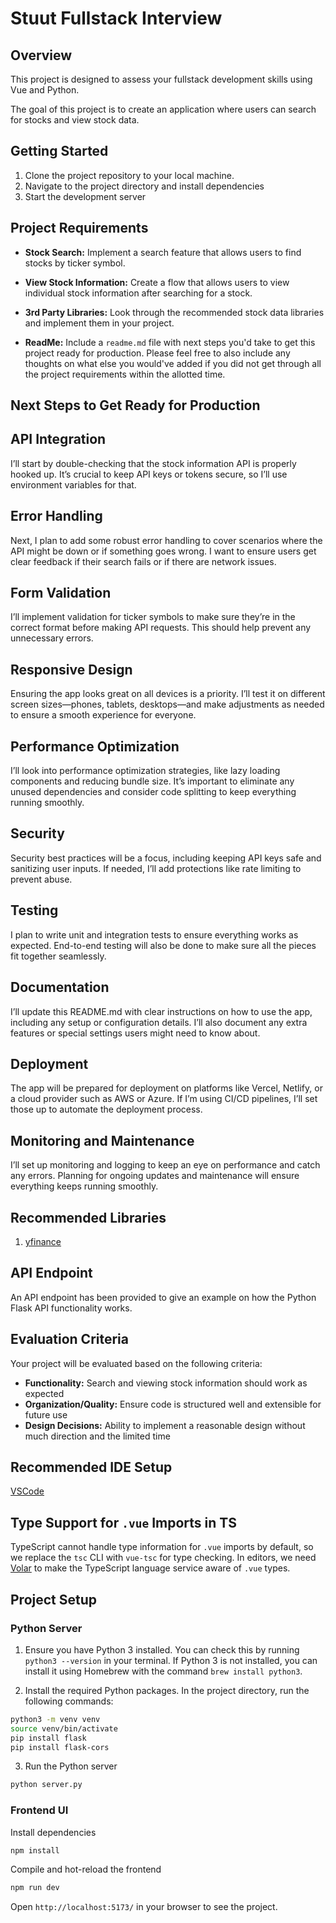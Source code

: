 # Stuut Fullstack Interview

## Overview

This project is designed to assess your fullstack development skills using Vue and Python.

The goal of this project is to create an application where users can search for stocks and view stock data.

## Getting Started

1. Clone the project repository to your local machine.
2. Navigate to the project directory and install dependencies
3. Start the development server

## Project Requirements

- **Stock Search:** Implement a search feature that allows users to find stocks by ticker symbol.

- **View Stock Information:** Create a flow that allows users to view individual stock information after searching for a stock.

- **3rd Party Libraries:** Look through the recommended stock data libraries and implement them in your project.
  
- **ReadMe:** Include a `readme.md` file with next steps you'd take to get this project ready for production. Please feel free to also include any thoughts on what else you would've added if you did not get through all the project requirements within the allotted time. 


## Next Steps to Get Ready for Production
## API Integration
I’ll start by double-checking that the stock information API is properly hooked up. It’s crucial to keep API keys or tokens secure, so I’ll use environment variables for that.

## Error Handling
Next, I plan to add some robust error handling to cover scenarios where the API might be down or if something goes wrong. I want to ensure users get clear feedback if their search fails or if there are network issues.

## Form Validation
I’ll implement validation for ticker symbols to make sure they’re in the correct format before making API requests. This should help prevent any unnecessary errors.

## Responsive Design
Ensuring the app looks great on all devices is a priority. I’ll test it on different screen sizes—phones, tablets, desktops—and make adjustments as needed to ensure a smooth experience for everyone.

## Performance Optimization
I’ll look into performance optimization strategies, like lazy loading components and reducing bundle size. It’s important to eliminate any unused dependencies and consider code splitting to keep everything running smoothly.

## Security
Security best practices will be a focus, including keeping API keys safe and sanitizing user inputs. If needed, I’ll add protections like rate limiting to prevent abuse.

## Testing
I plan to write unit and integration tests to ensure everything works as expected. End-to-end testing will also be done to make sure all the pieces fit together seamlessly.

## Documentation
I’ll update this README.md with clear instructions on how to use the app, including any setup or configuration details. I’ll also document any extra features or special settings users might need to know about.

## Deployment
The app will be prepared for deployment on platforms like Vercel, Netlify, or a cloud provider such as AWS or Azure. If I’m using CI/CD pipelines, I’ll set those up to automate the deployment process.

## Monitoring and Maintenance
I’ll set up monitoring and logging to keep an eye on performance and catch any errors. Planning for ongoing updates and maintenance will ensure everything keeps running smoothly.

## Recommended Libraries

1. [yfinance](https://pypi.org/project/yfinance/)

## API Endpoint

An API endpoint has been provided to give an example on how the Python Flask API functionality works.

## Evaluation Criteria

Your project will be evaluated based on the following criteria:

- **Functionality:** Search and viewing stock information should work as expected
- **Organization/Quality:** Ensure code is structured well and extensible for future use
- **Design Decisions:** Ability to implement a reasonable design without much direction and the limited time

## Recommended IDE Setup

[VSCode](https://code.visualstudio.com/)

## Type Support for `.vue` Imports in TS

TypeScript cannot handle type information for `.vue` imports by default, so we replace the `tsc` CLI with `vue-tsc` for type checking. In editors, we need [Volar](https://marketplace.visualstudio.com/items?itemName=Vue.volar) to make the TypeScript language service aware of `.vue` types.

## Project Setup

### Python Server

1. Ensure you have Python 3 installed. You can check this by running `python3 --version` in your terminal.
   If Python 3 is not installed, you can install it using Homebrew with the command `brew install python3`.

2. Install the required Python packages. In the project directory, run the following commands:

```bash
python3 -m venv venv
source venv/bin/activate
pip install flask
pip install flask-cors
```

3. Run the Python server

```bash
python server.py
```

### Frontend UI

Install dependencies

```bash
npm install
```

Compile and hot-reload the frontend

```bash
npm run dev
```

Open `http://localhost:5173/` in your browser to see the project.
